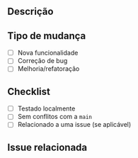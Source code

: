 ## Descrição

<!-- Descreva brevemente o que essa PR faz -->

## Tipo de mudança

- [ ] Nova funcionalidade
- [ ] Correção de bug
- [ ] Melhoria/refatoração

## Checklist

- [ ] Testado localmente
- [ ] Sem conflitos com a `main`
- [ ] Relacionado a uma issue (se aplicável)

## Issue relacionada

<!-- Ex: Fixes #12 -->
